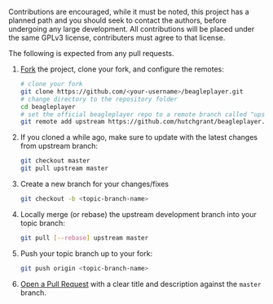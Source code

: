 Contributions are encouraged, while it must be noted, this project has a planned path and you should seek to contact the authors, before undergoing any large development.  All contributions will be placed under the same GPLv3 license, contributers must agree to that license.

The following is expected from any pull requests.

1. [Fork](http://help.github.com/fork-a-repo/) the project, clone your fork,
   and configure the remotes:

   ```bash
   # clone your fork
   git clone https://github.com/<your-username>/beagleplayer.git
   # change directory to the repository folder
   cd beagleplayer
   # set the official beagleplayer repo to a remote branch called "upstream"
   git remote add upstream https://github.com/hutchgrant/beagleplayer.git
   ```

2. If you cloned a while ago, make sure to update with the latest changes from upstream branch:

   ```bash
   git checkout master
   git pull upstream master
   ```

3. Create a new branch for your changes/fixes

   ```bash
   git checkout -b <topic-branch-name>
   ```

4. Locally merge (or rebase) the upstream development branch into your topic branch:

   ```bash
   git pull [--rebase] upstream master
   ```

6. Push your topic branch up to your fork:

   ```bash
   git push origin <topic-branch-name>
   ```

7. [Open a Pull Request](https://help.github.com/articles/using-pull-requests/)
    with a clear title and description against the `master` branch.
